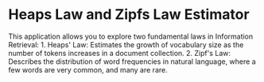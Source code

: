 # Heaps Law and Zipfs Law Estimator
This application allows you to explore two fundamental laws in Information Retrieval:  1. Heaps' Law: Estimates the growth of vocabulary size as the number of tokens increases in a document collection.  2. Zipf's Law: Describes the distribution of word frequencies in natural language, where a few words are very common, and many are rare.

